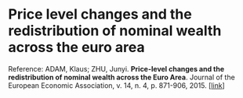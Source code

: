# Price level changes and the redistribution of nominal wealth across the euro area

Reference: ADAM, Klaus; ZHU, Junyi. **Price-level changes and the redistribution of nominal wealth across the Euro Area**. Journal of the European Economic Association, v. 14, n. 4, p. 871-906, 2015. [[link](https://academic.oup.com/jeea/article-abstract/14/4/871/2691355)]
